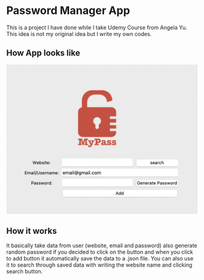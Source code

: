 # Password Manager App
This is a project I have done while I take Udemy Course from Angela Yu.
This idea is not my original idea but I write my own codes.

## How App looks like
![Password Manager App](/PasswordManagerApp.png)

## How it works
It basically take data from user (website, email and password) also generate random password if you decided to click on the button and when you click to add button it automatically
save the data to a .json file. 
You can also use it to search through saved data with writing the website name and clicking search button.
